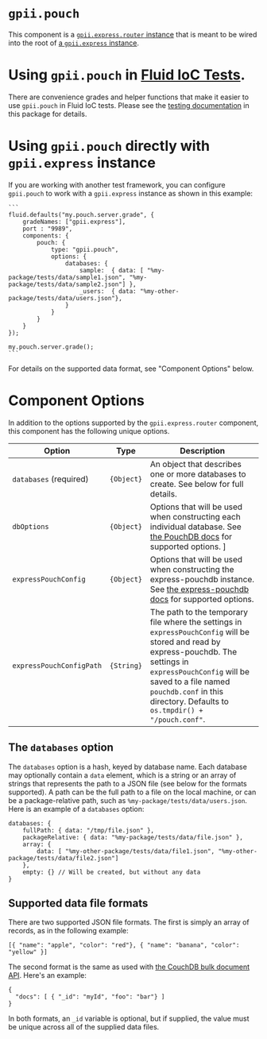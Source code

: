 # `gpii.pouch`

This component is a [`gpii.express.router` instance](https://github.com/GPII/gpii-express/blob/master/docs/router.md)
that is meant to be wired into the root of [a `gpii.express` instance](https://github.com/GPII/gpii-express).


# Using `gpii.pouch` in [Fluid IoC Tests](http://docs.fluidproject.org/infusion/development/IoCTestingFramework.html).

There are convenience grades and helper functions that make it easier to use `gpii.pouch` in Fluid IoC tests.  Please
see the [testing documentation](tests.md) in this package for details.

# Using `gpii.pouch` directly with `gpii.express` instance

If you are working with another test framework, you can configure `gpii.pouch` to work with a `gpii.express` instance
as shown in this example:

    ```
    fluid.defaults("my.pouch.server.grade", {
        gradeNames: ["gpii.express"],
        port : "9989",
        components: {
            pouch: {
                type: "gpii.pouch",
                options: {
                    databases: {
                        sample:  { data: [ "%my-package/tests/data/sample1.json", "%my-package/tests/data/sample2.json"] },
                        _users:  { data: "%my-other-package/tests/data/users.json"},
                    }
                }
            }
        }
    });

    my.pouch.server.grade();
    ```

For details on the supported data format, see "Component Options" below.

# Component Options

In addition to the options supported by the `gpii.express.router` component, this component has the following unique
options.

| Option                   | Type       | Description |
| ------------------------ | ---------- | ----------- |
| `databases` (required)   | `{Object}` | An object that describes one or more databases to create.  See below for full details. |
| `dbOptions`              | `{Object}` | Options that will be used when constructing each individual database. See [the PouchDB docs](https://pouchdb.com/api.html#create_database) for supported options. ]
| `expressPouchConfig`     | `{Object}` | Options that will be used when constructing the express-pouchdb instance. See [the express-pouchdb docs](https://github.com/pouchdb/express-pouchdb#api) for supported options.|
| `expressPouchConfigPath` | `{String}` | The path to the temporary file where the settings in `expressPouchConfig` will be stored and read by express-pouchdb.  The settings in `expressPouchConfig` will be saved to a file named `pouchdb.conf` in this directory.  Defaults to `os.tmpdir() + "/pouch.conf"`.|

## The `databases` option

The `databases` option is a hash, keyed by database name.  Each database may optionally contain a `data` element, which
is a string or an array of strings that represents the path to a JSON file (see below for the formats supported).  A
path can be the full path to a file on the local machine, or can be a package-relative path, such as `%my-package/tests/data/users.json`.
Here is an example of a `databases` option:

```
databases: {
    fullPath: { data: "/tmp/file.json" },
    packageRelative: { data: "%my-package/tests/data/file.json" },
    array: {
        data: [ "%my-other-package/tests/data/file1.json", "%my-other-package/tests/data/file2.json"]
    },
    empty: {} // Will be created, but without any data
}
```

## Supported data file formats

There are two supported JSON file formats.  The first is simply an array of records, as in the following example:

```
[{ "name": "apple", "color": "red"}, { "name": "banana", "color": "yellow" }]
```

The second format is the same as used with [the CouchDB bulk document API](https://wiki.apache.org/couchdb/HTTP_Bulk_Document_API#Modify_Multiple_Documents_With_a_Single_Request).
Here's an example:

```
{
  "docs": [ { "_id": "myId", "foo": "bar"} ]
}
```

In both formats, an `_id` variable is optional, but if supplied, the value must be unique across all of the supplied
data files.

